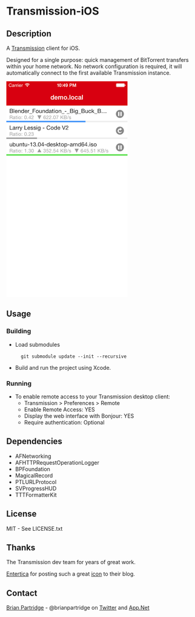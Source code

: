 # Transmission-iOS

## Description

A [Transmission](http://www.transmissionbt.com) client for iOS.

Designed for a single purpose: quick management of BitTorrent transfers within your home network.  No network configuration is required, it will automatically connect to the first available Transmission instance.

![Transfer List](Screenshots/transfers.png)

## Usage

### Building
- Load submodules

        git submodule update --init --recursive

- Build and run the project using Xcode.

### Running
- To enable remote access to your Transmission desktop client:
  - Transmission > Preferences > Remote
  - Enable Remote Access: YES
  - Display the web interface with Bonjour: YES
  - Require authentication: Optional

## Dependencies

- AFNetworking
- AFHTTPRequestOperationLogger
- BPFoundation
- MagicalRecord
- PTLURLProtocol
- SVProgressHUD
- TTTFormatterKit

## License

MIT - See LICENSE.txt

## Thanks

The Transmission dev team for years of great work.

[Entertica](http://www.entertica.com) for posting such a great [icon](http://entertica.tumblr.com/post/204376537/transmission-for-brurry) to their blog.

## Contact

[Brian Partridge](http://brianpartridge.name) - @brianpartridge on [Twitter](http://twitter.com/brianpartridge) and [App.Net](http://alpha.app.net/brianpartridge)